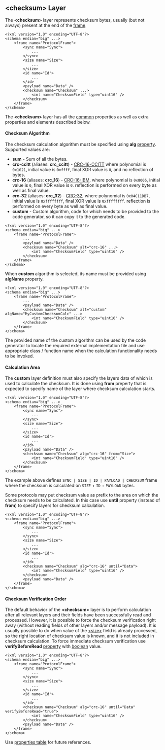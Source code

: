 ## &lt;checksum&gt; Layer
The **&lt;checksum&gt;** layer represents checksum bytes, usually (but not always) 
present at the end of the [frame](frames.md). 
```
<?xml version="1.0" encoding="UTF-8"?>
<schema endian="big" ...>
    <frame name="ProtocolFrame">
        <sync name="Sync">
            ...
        </sync>
        <size name="Size">
            ...
        </size>
        <id name="Id">
            ...  
        </id>
        <payload name="Data" />
        <checksum name="Checksum" ...>
            <int name="ChecksumField" type="uint16" />
        </checksum>
    </frame>
</schema>
```
The **&lt;checksum&gt;** layer has all the [common](common.md) properties
as well as extra properties and elements described below.

#### Checksum Algorithm
The checksum calculation algorithm must be specified using **alg**
[property](../intro/properties.md). Supported values are:
- **sum** - Sum of all the bytes.
- **crc-ccitt** (aliases: **crc_ccitt**) - [CRC-16-CCITT](https://en.wikipedia.org/wiki/Cyclic_redundancy_check)
where polynomial is `0x1021`, initial value is `0xffff`, final XOR value is `0`, and no reflection of bytes.
- **crc-16** (aliases: **crc_16**) - [CRC-16-IBM](https://en.wikipedia.org/wiki/Cyclic_redundancy_check),
where polynomial is `0x8005`, initial value is `0`, final XOR value is `0`. reflection is performed on every
byte as well as final value.
- **crc-32** (aliases: **crc_32**) - [CRC-32](https://en.wikipedia.org/wiki/Cyclic_redundancy_check),
where polynomial is `0x04C11DB7`, initial value is `0xffffffff`, final XOR value is `0xffffffff`. reflection is
performed on every byte as well as final value.
- **custom** - Custom algorithm, code for which needs to be provided to the
code generator, so it can copy it to the generated code.
```
<?xml version="1.0" encoding="UTF-8"?>
<schema endian="big" ...>
    <frame name="ProtocolFrame">
        ...
        <payload name="Data" />
        <checksum name="Checksum" alt="crc-16" ...>
            <int name="ChecksumField" type="uint16" />
        </checksum>
    </frame>
</schema>
```

When **custom** algorithm is selected, its name must be provided using 
**algName** property.
```
<?xml version="1.0" encoding="UTF-8"?>
<schema endian="big" ...>
    <frame name="ProtocolFrame">
        ...
        <payload name="Data" />
        <checksum name="Checksum" alt="custom" algName="MyCustomChecksumCalc" ...>
            <int name="ChecksumField" type="uint16" />
        </checksum>
    </frame>
</schema>
```
The provided name of the custom algorithm can be used by the code generator
to locate the required external implementation file and use appropriate 
class / function name when the calculation functionality needs to be invoked.

#### Calculation Area
The **custom** layer definition must also specify the layers data of which is
used to calculate the checksum. It is done using **from** preperty that is
expected to specify name of the layer where checksum calculation starts.
```
<?xml version="1.0" encoding="UTF-8"?>
<schema endian="big" ...>
    <frame name="ProtocolFrame">
        <sync name="Sync">
            ...
        </sync>
        <size name="Size">
            ...
        </size>
        <id name="Id">
            ...  
        </id>
        <payload name="Data" />
        <checksum name="Checksum" alg="crc-16" from="Size">
            <int name="ChecksumField" type="uint16" />
        </checksum>
    </frame>
</schema>
```
The example above defines `SYNC | SIZE | ID | PAYLOAD | CHECKSUM` frame where
the checksum is calculated on `SIZE` + `ID` + `PAYLOAD` bytes.

Some protocols may put checksum value as prefix to the area on which the
checksum needs to be calculated. In this case use **until** property (instead
of **from**) to specify layers for checksum calculation.
```
<?xml version="1.0" encoding="UTF-8"?>
<schema endian="big" ...>
    <frame name="ProtocolFrame">
        <sync name="Sync">
            ...
        </sync>
        <size name="Size">
            ...
        </size>
        <id name="Id">
            ...  
        </id>
        <checksum name="Checksum" alg="crc-16" until="Data">
            <int name="ChecksumField" type="uint16" />
        </checksum>
        <payload name="Data" />
    </frame>
</schema>
```

#### Checksum Verification Order
The default behavior of the **&lt;checksum&gt;** layer is to perform calculation
after all relevant layers and their fields have been successfully read and
processed. However, it is possible to
force the checksum verification right away (without reading fields of other layers
and/or message payload).
It is usually possible to do when value of the [&lt;size&gt;](size.md) field
is already processed, so the right location of checksum value is known, 
and it is not included in checksum calculation. To force immediate checksum
verification use **verifyBeforeRead** [property](../intro/properties.md) with
[boolean](../intro/boolean.md) value.
```
<?xml version="1.0" encoding="UTF-8"?>
<schema endian="big" ...>
    <frame name="ProtocolFrame">
        <sync name="Sync">
            ...
        </sync>
        <size name="Size">
            ...
        </size>
        <id name="Id">
            ...  
        </id>
        <checksum name="Checksum" alg="crc-16" until="Data" verifyBeforeRead="true">
            <int name="ChecksumField" type="uint16" />
        </checksum>
        <payload name="Data" />
    </frame>
</schema>
```

Use [properties table](../appendix/checksum.md) for future references.
